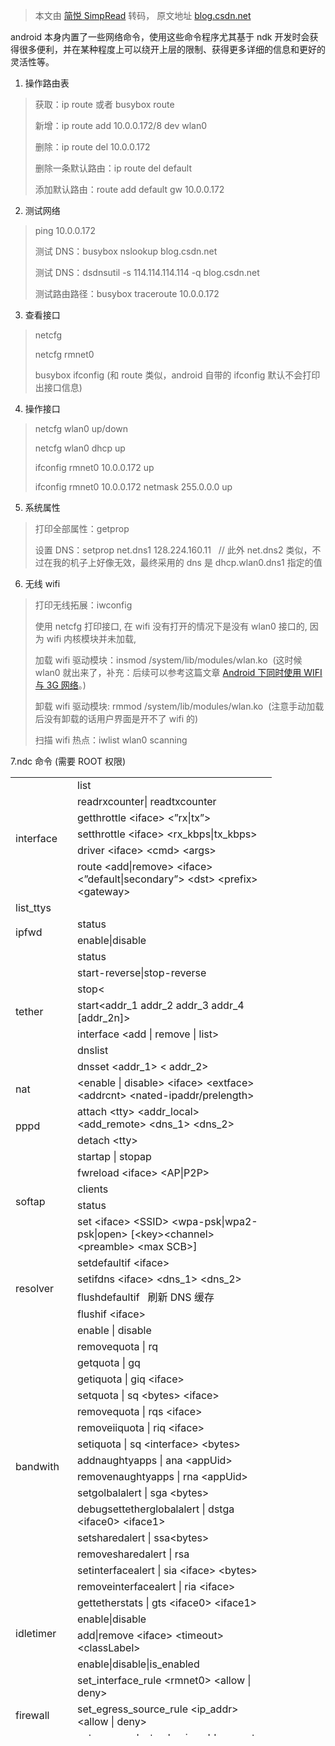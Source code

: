 > 本文由 [简悦 SimpRead](http://ksria.com/simpread/) 转码， 原文地址 [blog.csdn.net](https://blog.csdn.net/rrrfff/article/details/7364592)

android 本身内置了一些网络命令，使用这些命令程序尤其基于 ndk 开发时会获得很多便利，并在某种程度上可以绕开上层的限制、获得更多详细的信息和更好的灵活性等。

1. 操作路由表

> 获取：ip route 或者 busybox route
> 
> 新增：ip route add 10.0.0.172/8 dev wlan0
> 
> 删除：ip route del 10.0.0.172
> 
> 删除一条默认路由：ip route del default
> 
> 添加默认路由：route add default gw 10.0.0.172  

2. 测试网络

> ping 10.0.0.172
> 
> 测试 DNS：busybox nslookup blog.csdn.net
> 
> 测试 DNS：dsdnsutil -s 114.114.114.114 -q blog.csdn.net  
> 
> 测试路由路径：busybox traceroute 10.0.0.172

3. 查看接口

> netcfg
> 
> netcfg rmnet0  
> 
> busybox ifconfig (和 route 类似，android 自带的 ifconfig 默认不会打印出接口信息)

4. 操作接口

> netcfg wlan0 up/down
> 
> netcfg wlan0 dhcp up  
> 
> ifconfig rmnet0 10.0.0.172 up  
> 
> ifconfig rmnet0 10.0.0.172 netmask 255.0.0.0 up

5. 系统属性

> 打印全部属性：getprop
> 
> 设置 DNS：setprop net.dns1 128.224.160.11   // 此外 net.dns2 类似，不过在我的机子上好像无效，最终采用的 dns 是 dhcp.wlan0.dns1 指定的值  

6. 无线 wifi

> 打印无线拓展：iwconfig  
> 
> 使用 netcfg 打印接口, 在 wifi 没有打开的情况下是没有 wlan0 接口的, 因为 wifi 内核模块并未加载,
> 
> 加载 wifi 驱动模块：insmod /system/lib/modules/wlan.ko  (这时候 wlan0 就出来了，补充：后续可以参考这篇文章 [Android 下同时使用 WIFI 与 3G 网络](http://blog.csdn.net/roger__wong/article/details/8603275)。)
> 
> 卸载 wifi 驱动模块: rmmod /system/lib/modules/wlan.ko  (注意手动加载后没有卸载的话用户界面是开不了 wifi 的)
> 
> 扫描 wifi 热点：iwlist wlan0 scanning  

7.ndc 命令 (需要 ROOT 权限)

<table width="924" height="1534" cellspacing="0" cellpadding="0"><colgroup><col width="83"><col width="303"></colgroup><tbody><tr><td rowspan="6" width="83">interface</td><td width="303">list</td></tr><tr><td width="303">readrxcounter| readtxcounter</td></tr><tr><td width="303">getthrottle &lt;iface&gt; &lt;”rx|tx”&gt;</td></tr><tr><td width="303">setthrottle &lt;iface&gt; &lt;rx_kbps|tx_kbps&gt;</td></tr><tr><td width="303">driver &lt;iface&gt; &lt;cmd&gt; &lt;args&gt;</td></tr><tr><td width="303">route &lt;add|remove&gt; &lt;iface&gt; &lt;”default|secondary”&gt; &lt;dst&gt; &lt;prefix&gt; &lt;gateway&gt;</td></tr><tr><td width="83">list_ttys</td><td width="303">&nbsp;</td></tr><tr><td rowspan="2" width="83">ipfwd</td><td width="303">status</td></tr><tr><td width="303">enable|disable</td></tr><tr><td rowspan="7" width="83">tether</td><td width="303">status</td></tr><tr><td width="303">start-reverse|stop-reverse</td></tr><tr><td width="303">stop&lt;</td></tr><tr><td width="303">start&lt;addr_1 addr_2 addr_3 addr_4 [addr_2n]&gt;</td></tr><tr><td width="303">interface &lt;add | remove | list&gt;</td></tr><tr><td width="303">dnslist</td></tr><tr><td width="303">dnsset &lt;addr_1&gt; &lt; addr_2&gt;</td></tr><tr><td width="83">nat</td><td width="303">&lt;enable | disable&gt; &lt;iface&gt; &lt;extface&gt; &lt;addrcnt&gt; &lt;nated-ipaddr/prelength&gt;</td></tr><tr><td rowspan="2" width="83">pppd</td><td width="303">attach &lt;tty&gt; &lt;addr_local&gt; &lt;add_remote&gt; &lt;dns_1&gt; &lt;dns_2&gt;</td></tr><tr><td width="303">detach &lt;tty&gt;</td></tr><tr><td rowspan="5" width="83">softap</td><td width="303">startap | stopap</td></tr><tr><td width="303">fwreload &lt;iface&gt; &lt;AP|P2P&gt;</td></tr><tr><td width="303">clients</td></tr><tr><td width="303">status</td></tr><tr><td width="303">set &lt;iface&gt; &lt;SSID&gt; &lt;wpa-psk|wpa2-psk|open&gt; [&lt;key&gt;&lt;channel&gt; &lt;preamble&gt; &lt;max SCB&gt;]</td></tr><tr><td rowspan="4" width="83">resolver</td><td width="303">setdefaultif &lt;iface&gt;</td></tr><tr><td width="303">setifdns &lt;iface&gt; &lt;dns_1&gt; &lt;dns_2&gt;</td></tr><tr><td width="303">flushdefaultif &nbsp; 刷新 DNS 缓存</td></tr><tr><td width="303">flushif &lt;iface&gt;</td></tr><tr><td rowspan="17" width="83">bandwith</td><td width="303">enable | disable</td></tr><tr><td width="303">removequota | rq</td></tr><tr><td width="303">getquota | gq</td></tr><tr><td width="303">getiquota | giq &lt;iface&gt;</td></tr><tr><td width="303">setquota | sq &lt;bytes&gt; &lt;iface&gt;</td></tr><tr><td width="303">removequota | rqs &lt;iface&gt;</td></tr><tr><td width="303">removeiiquota | riq &lt;iface&gt;</td></tr><tr><td width="303">setiquota | sq &lt;interface&gt; &lt;bytes&gt;</td></tr><tr><td width="303">addnaughtyapps | ana &lt;appUid&gt;</td></tr><tr><td width="303">removenaughtyapps | rna &lt;appUid&gt;</td></tr><tr><td width="303">setgolbalalert | sga &lt;bytes&gt;</td></tr><tr><td width="303">debugsettetherglobalalert | dstga &lt;iface0&gt; &lt;iface1&gt;</td></tr><tr><td width="303">setsharedalert | ssa&lt;bytes&gt;</td></tr><tr><td width="303">removesharedalert | rsa</td></tr><tr><td width="303">setinterfacealert | sia &lt;iface&gt; &lt;bytes&gt;</td></tr><tr><td width="303">removeinterfacealert | ria &lt;iface&gt;</td></tr><tr><td width="303">gettetherstats | gts &lt;iface0&gt; &lt;iface1&gt;</td></tr><tr><td rowspan="2" width="83">idletimer</td><td width="303">enable|disable</td></tr><tr><td width="303">add|remove &lt;iface&gt; &lt;timeout&gt; &lt;classLabel&gt;</td></tr><tr><td rowspan="5" width="83">firewall</td><td width="303">enable|disable|is_enabled</td></tr><tr><td width="303">set_interface_rule &lt;rmnet0&gt; &lt;allow | deny&gt;</td></tr><tr><td width="303">set_egress_source_rule &lt;ip_addr&gt; &lt;allow | deny&gt;</td></tr><tr><td width="303">set_egress_dest_rule &lt;ip_addr&gt; &lt;port&gt; &lt;allow | deny&gt;</td></tr><tr><td width="303">set_uid_rule &lt;uid&gt; &lt;allow|deny&gt;</td></tr><tr><td width="83">clatd</td><td width="303">stop | status| start &lt;iface&gt;<p></p><p></p></td></tr></tbody></table>